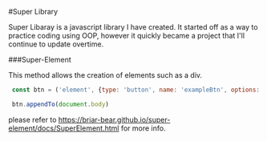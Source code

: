 #Super Library

Super Libaray is a javascript library I have created. It started off as a way to practice coding using OOP, however it quickly became a project that I'll continue to update overtime.

###Super-Element

This method allows the creation of elements such as a div.

```javascript
 const btn = ('element', {type: 'button', name: 'exampleBtn', options: [['value', 'Example']] })

 btn.appendTo(document.body)
```

please refer to https://briar-bear.github.io/super-element/docs/SuperElement.html for more info.